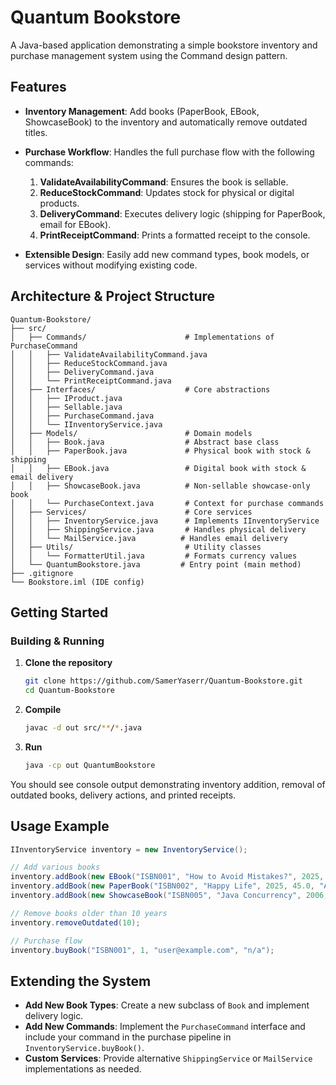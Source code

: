 # Quantum Bookstore

A Java-based application demonstrating a simple bookstore inventory and purchase management system using the Command design pattern.

## Features

* **Inventory Management**: Add books (PaperBook, EBook, ShowcaseBook) to the inventory and automatically remove outdated titles.
* **Purchase Workflow**: Handles the full purchase flow with the following commands:

  1. **ValidateAvailabilityCommand**: Ensures the book is sellable.
  2. **ReduceStockCommand**: Updates stock for physical or digital products.
  3. **DeliveryCommand**: Executes delivery logic (shipping for PaperBook, email for EBook).
  4. **PrintReceiptCommand**: Prints a formatted receipt to the console.
* **Extensible Design**: Easily add new command types, book models, or services without modifying existing code.

## Architecture & Project Structure

```
Quantum-Bookstore/
├── src/
│   ├── Commands/                      # Implementations of PurchaseCommand
│   │   ├── ValidateAvailabilityCommand.java
│   │   ├── ReduceStockCommand.java
│   │   ├── DeliveryCommand.java
│   │   └── PrintReceiptCommand.java
│   ├── Interfaces/                    # Core abstractions
│   │   ├── IProduct.java
│   │   ├── Sellable.java
│   │   ├── PurchaseCommand.java
│   │   └── IInventoryService.java
│   ├── Models/                        # Domain models
│   │   ├── Book.java                  # Abstract base class
│   │   ├── PaperBook.java             # Physical book with stock & shipping
│   │   ├── EBook.java                 # Digital book with stock & email delivery
│   │   ├── ShowcaseBook.java          # Non-sellable showcase-only book
│   │   └── PurchaseContext.java       # Context for purchase commands
│   ├── Services/                      # Core services
│   │   ├── InventoryService.java      # Implements IInventoryService
│   │   ├── ShippingService.java       # Handles physical delivery
│   │   └── MailService.java          # Handles email delivery
│   ├── Utils/                         # Utility classes
│   │   └── FormatterUtil.java         # Formats currency values
│   └── QuantumBookstore.java         # Entry point (main method)
├── .gitignore
└── Bookstore.iml (IDE config)
```

## Getting Started

### Building & Running

1. **Clone the repository**

   ```bash
   git clone https://github.com/SamerYaserr/Quantum-Bookstore.git
   cd Quantum-Bookstore
   ```

2. **Compile**

   ```bash
   javac -d out src/**/*.java
   ```

3. **Run**

   ```bash
   java -cp out QuantumBookstore
   ```

You should see console output demonstrating inventory addition, removal of outdated books, delivery actions, and printed receipts.

## Usage Example

```java
IInventoryService inventory = new InventoryService();

// Add various books
inventory.addBook(new EBook("ISBN001", "How to Avoid Mistakes?", 2025, 30.0, "Author A", "pdf", 5));
inventory.addBook(new PaperBook("ISBN002", "Happy Life", 2025, 45.0, "Author A", 10));
inventory.addBook(new ShowcaseBook("ISBN005", "Java Concurrency", 2006, 50.0, "Author B"));

// Remove books older than 10 years
inventory.removeOutdated(10);

// Purchase flow
inventory.buyBook("ISBN001", 1, "user@example.com", "n/a");
```

## Extending the System

* **Add New Book Types**: Create a new subclass of `Book` and implement delivery logic.
* **Add New Commands**: Implement the `PurchaseCommand` interface and include your command in the purchase pipeline in `InventoryService.buyBook()`.
* **Custom Services**: Provide alternative `ShippingService` or `MailService` implementations as needed.
